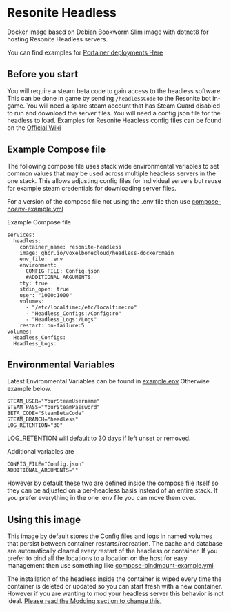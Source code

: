 

# Resonite Headless 

Docker image based on Debian Bookworm Slim image with dotnet8 for hosting Resonite Headless servers. 

You can find examples for [Portainer deployments Here](portainer/)

## Before you start
You will require a steam beta code to gain access to the headless software. 
This can be done in game by sending `/headlessCode` to the Resonite bot in-game.
You will need a spare steam account that has Steam Guard disabled to run and download the server files.
You will need a config.json file for the headless to load. Examples for Resonite Headless config files can be found on the [Official Wiki](https://wiki.resonite.com/Headless_Server_Software/Configuration_File#Example_Files)

## Example Compose file
The following compose file uses stack wide environmental variables to set common values that may be used across multiple headless servers in the one stack. This allows adjusting config files for individual servers but reuse for example steam credentials for downloading server files.

For a version of the compose file not using the .env file then use [compose-noenv-example.yml](examples/compose-noenv-example.yml)

Example Compose file

    services:
      headless:
        container_name: resonite-headless
        image: ghcr.io/voxelbonecloud/headless-docker:main 
        env_file: .env
        environment:
          CONFIG_FILE: Config.json
          #ADDITIONAL_ARGUMENTS:
        tty: true
        stdin_open: true
        user: "1000:1000"
        volumes:
          - "/etc/localtime:/etc/localtime:ro"
          - "Headless_Configs:/Config:ro"
          - "Headless_Logs:/Logs"
        restart: on-failure:5
    volumes:
      Headless_Configs:
      Headless_Logs:

## Environmental Variables
Latest Environmental Variables can be found in [example.env](example.env)
Otherwise example below. 

    STEAM_USER="YourSteamUsername"
    STEAM_PASS="YourSteamPassword"
    BETA_CODE="SteamBetaCode"
    STEAM_BRANCH="headless"
    LOG_RETENTION="30"
LOG_RETENTION will default to 30 days if left unset or removed.

Additional variables are 

    CONFIG_FILE="Config.json"
    ADDITIONAL_ARGUMENTS=""
    
   However by default these two are defined inside the compose file itself so they can be adjusted on  a per-headless basis instead of an entire stack. If you prefer everything in the one .env file you can move them over.

## Using this image
This image by default stores the Config files and logs in named volumes that persist between container restarts/recreation. The cache and database are automatically cleared every restart of the headless or container. 
If you prefer to bind all the locations to a location on the host for easy management then use something like [compose-bindmount-example.yml](examples/compose-bindmount-example.yml)

The installation of the headless inside the container is wiped every time the container is deleted or updated so you can start fresh with a new container.
However if you are wanting to mod your headless server this behavior is not ideal. [Please read the Modding section to change this.](Modding)
